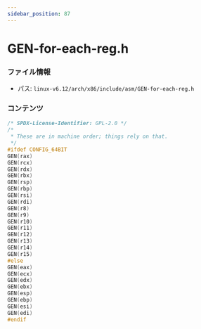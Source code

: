 ```yaml
---
sidebar_position: 87
---
```

# GEN-for-each-reg.h

### ファイル情報

- パス: `linux-v6.12/arch/x86/include/asm/GEN-for-each-reg.h`

### コンテンツ

```h
/* SPDX-License-Identifier: GPL-2.0 */
/*
 * These are in machine order; things rely on that.
 */
#ifdef CONFIG_64BIT
GEN(rax)
GEN(rcx)
GEN(rdx)
GEN(rbx)
GEN(rsp)
GEN(rbp)
GEN(rsi)
GEN(rdi)
GEN(r8)
GEN(r9)
GEN(r10)
GEN(r11)
GEN(r12)
GEN(r13)
GEN(r14)
GEN(r15)
#else
GEN(eax)
GEN(ecx)
GEN(edx)
GEN(ebx)
GEN(esp)
GEN(ebp)
GEN(esi)
GEN(edi)
#endif

```
